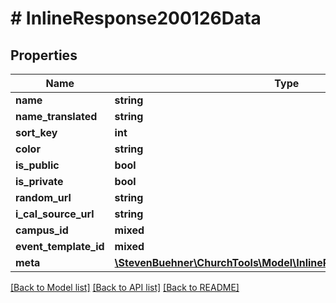 # # InlineResponse200126Data

## Properties

Name | Type | Description | Notes
------------ | ------------- | ------------- | -------------
**name** | **string** |  | [optional]
**name_translated** | **string** |  | [optional]
**sort_key** | **int** |  | [optional]
**color** | **string** |  | [optional]
**is_public** | **bool** |  | [optional]
**is_private** | **bool** |  | [optional]
**random_url** | **string** |  | [optional]
**i_cal_source_url** | **string** |  | [optional]
**campus_id** | **mixed** |  | [optional]
**event_template_id** | **mixed** |  | [optional]
**meta** | [**\StevenBuehner\ChurchTools\Model\InlineResponse200125BaseMeta**](InlineResponse200125BaseMeta.md) |  | [optional]

[[Back to Model list]](../../README.md#models) [[Back to API list]](../../README.md#endpoints) [[Back to README]](../../README.md)
